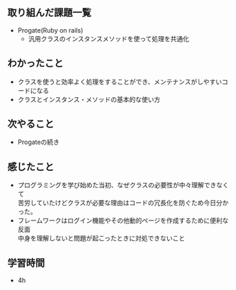 ## 取り組んだ課題一覧
- Progate(Ruby on rails)
    - 汎用クラスのインスタンスメソッドを使って処理を共通化 
## わかったこと
- クラスを使うと効率よく処理をすることができ、メンテナンスがしやすいコードになる
- クラスとインスタンス・メソッドの基本的な使い方
## 次やること
- Progateの続き
## 感じたこと
- プログラミングを学び始めた当初、なぜクラスの必要性が中々理解できなくて   
苦労していたけどクラスが必要な理由はコードの冗長化を防ぐため今日分かった。
- フレームワークはログイン機能やその他動的ページを作成するために便利な反面  
中身を理解しないと問題が起こったときに対処できないこと
## 学習時間
- 4h
